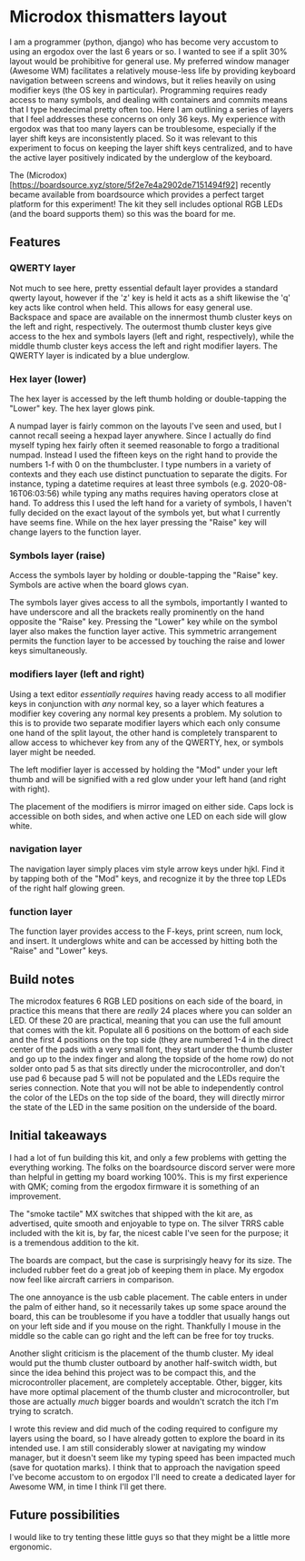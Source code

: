 # Microdox thismatters layout

I am a programmer (python, django) who has become very accustom to using an ergodox over the last 6 years or so. I wanted to see if a split 30% layout would be prohibitive for general use. My preferred window manager (Awesome WM) facilitates a relatively mouse-less life by providing keyboard navigation between screens and windows, but it relies heavily on using modifier keys (the OS key in particular). Programming requires ready access to many symbols, and dealing with containers and commits means that I type hexdecimal pretty often too. Here I am outlining a series of layers that I feel addresses these concerns on only 36 keys. My experience with ergodox was that too many layers can be troublesome, especially if the layer shift keys are inconsistently placed. So it was relevant to this experiment to focus on keeping the layer shift keys centralized, and to have the active layer positively indicated by the underglow of the keyboard.

The (Microdox)[https://boardsource.xyz/store/5f2e7e4a2902de7151494f92] recently became available from boardsource which provides a perfect target platform for this experiment! The kit they sell includes optional RGB LEDs (and the board supports them) so this was the board for me.

## Features

### QWERTY layer

Not much to see here, pretty essential default layer provides a standard qwerty layout, however if the 'z' key is held it acts as a shift likewise the 'q' key acts like control when held. This allows for easy general use. Backspace and space are available on the innermost thumb cluster keys on the left and right, respectively. The outermost thumb cluster keys give access to the hex and symbols layers (left and right, respectively), while the middle thumb cluster keys access the left and right modifier layers. The QWERTY layer is indicated by a blue underglow.

### Hex layer (lower)

The hex layer is accessed by the left thumb holding or double-tapping the "Lower" key. The hex layer glows pink.

A numpad layer is fairly common on the layouts I've seen and used, but I cannot recall seeing a hexpad layer anywhere. Since I actually do find myself typing hex fairly often it seemed reasonable to forgo a traditional numpad. Instead I used the fifteen keys on the right hand to provide the numbers 1-f with 0 on the thumbcluster. I type numbers in a variety of contexts and they each use distinct punctuation to separate the digits. For instance, typing a datetime requires at least three symbols (e.g. 2020-08-16T06:03:56) while typing any maths requires having operators close at hand. To address this I used the left hand for a variety of symbols, I haven't fully decided on the exact layout of the symbols yet, but what I currently have seems fine. While on the hex layer pressing the "Raise" key will change layers to the function layer.


### Symbols layer (raise)

Access the symbols layer by holding or double-tapping the "Raise" key. Symbols are active when the board glows cyan.

The symbols layer gives access to all the symbols, importantly I wanted to have underscore and all the brackets really prominently on the hand opposite the "Raise" key. Pressing the "Lower" key while on the symbol layer also makes the function layer active. This symmetric arrangement permits the function layer to be accessed by touching the raise and lower keys simultaneously.

### modifiers layer (left and right)

Using a text editor _essentially requires_ having ready access to all modifier keys in conjunction with _any_ normal key, so a layer which features a modifier key covering any normal key presents a problem. My solution to this is to provide two separate modifier layers which each only consume one hand of the split layout, the other hand is completely transparent to allow access to whichever key from any of the QWERTY, hex, or symbols layer might be needed.

The left modifier layer is accessed by holding the "Mod" under your left thumb and will be signified with a red glow under your left hand (and right with right).

The placement of the modifiers is mirror imaged on either side. Caps lock is accessible on both sides, and when active one LED on each side will glow white.

### navigation layer

The navigation layer simply places vim style arrow keys under hjkl. Find it by tapping both of the "Mod" keys, and recognize it by the three top LEDs of the right half glowing green.

### function layer

The function layer provides access to the F-keys, print screen, num lock, and insert. It underglows white and can be accessed by hitting both the "Raise" and "Lower" keys.

## Build notes

The microdox features 6 RGB LED positions on each side of the board, in practice this means that there are _really_ 24 places where you can solder an LED. Of these 20 are practical, meaning that you can use the full amount that comes with the kit. Populate all 6 positions on the bottom of each side and the first 4 positions on the top side (they are numbered 1-4 in the direct center of the pads with a very small font, they start under the thumb cluster and go up to the index finger and along the topside of the home row) do not solder onto pad 5 as that sits directly under the microcontroller, and don't use pad 6 because pad 5 will not be populated and the LEDs require the series connection. Note that you will not be able to independently control the color of the LEDs on the top side of the board, they will directly mirror the state of the LED in the same position on the underside of the board.

## Initial takeaways

I had a lot of fun building this kit, and only a few problems with getting the everything working. The folks on the boardsource discord server were more than helpful in getting my board working 100%. This is my first experience with QMK; coming from the ergodox firmware it is something of an improvement.

The "smoke tactile" MX switches that shipped with the kit are, as advertised, quite smooth and enjoyable to type on. The silver TRRS cable included with the kit is, by far, the nicest cable I've seen for the purpose; it is a tremendous addition to the kit.

The boards are compact, but the case is surprisingly heavy for its size. The included rubber feet do a great job of keeping them in place. My ergodox now feel like aircraft carriers in comparison.

The one annoyance is the usb cable placement. The cable enters in under the palm of either hand, so it necessarily takes up some space around the board, this can be troublesome if you have a toddler that usually hangs out on your left side and if you mouse on the right. Thankfully I mouse in the middle so the cable can go right and the left can be free for toy trucks.

Another slight criticism is the placement of the thumb cluster. My ideal would put the thumb cluster outboard by another half-switch width, but since the idea behind this project was to be compact this, and the microcontroller placement, are completely acceptable. Other, bigger, kits have more optimal placement of the thumb cluster and microcontroller, but those are actually _much_ bigger boards and wouldn't scratch the itch I'm trying to scratch.

I wrote this review and did much of the coding required to configure my layers using the board, so I have already gotten to explore the board in its intended use. I am still considerably slower at navigating my window manager, but it doesn't seem like my typing speed has been impacted much (save for quotation marks). I think that to approach the navigation speed I've become accustom to on ergodox I'll need to create a dedicated layer for Awesome WM, in time I think I'll get there.

## Future possibilities

I would like to try tenting these little guys so that they might be a little more ergonomic.